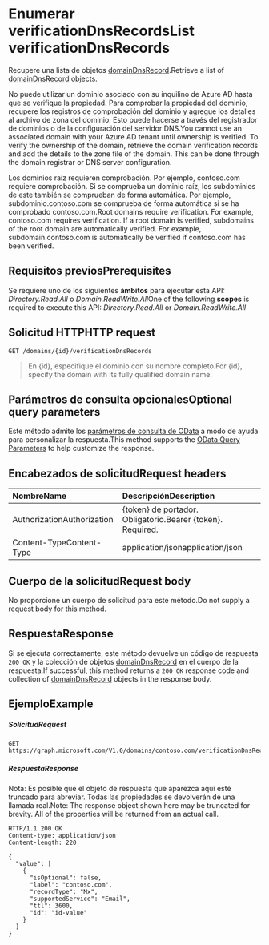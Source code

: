 # <a name="list-verificationdnsrecords"></a><span data-ttu-id="5e244-101">Enumerar verificationDnsRecords</span><span class="sxs-lookup"><span data-stu-id="5e244-101">List verificationDnsRecords</span></span>

<span data-ttu-id="5e244-102">Recupere una lista de objetos [domainDnsRecord](../resources/domaindnsrecord.md).</span><span class="sxs-lookup"><span data-stu-id="5e244-102">Retrieve a list of [domainDnsRecord](../resources/domaindnsrecord.md) objects.</span></span>

<span data-ttu-id="5e244-p101">No puede utilizar un dominio asociado con su inquilino de Azure AD hasta que se verifique la propiedad. Para comprobar la propiedad del dominio, recupere los registros de comprobación del dominio y agregue los detalles al archivo de zona del dominio. Esto puede hacerse a través del registrador de dominios o de la configuración del servidor DNS.</span><span class="sxs-lookup"><span data-stu-id="5e244-p101">You cannot use an associated domain with your Azure AD tenant until ownership is verified. To verify the ownership of the domain, retrieve the domain verification records and add the details to the zone file of the domain. This can be done through the domain registrar or DNS server configuration.</span></span>

<span data-ttu-id="5e244-p102">Los dominios raíz requieren comprobación. Por ejemplo, contoso.com requiere comprobación. Si se comprueba un dominio raíz, los subdominios de este también se comprueban de forma automática. Por ejemplo, subdominio.contoso.com se comprueba de forma automática si se ha comprobado contoso.com.</span><span class="sxs-lookup"><span data-stu-id="5e244-p102">Root domains require verification. For example, contoso.com requires verification. If a root domain is verified, subdomains of the root domain are automatically verified. For example, subdomain.contoso.com is automatically be verified if contoso.com has been verified.</span></span>

## <a name="prerequisites"></a><span data-ttu-id="5e244-110">Requisitos previos</span><span class="sxs-lookup"><span data-stu-id="5e244-110">Prerequisites</span></span>

<span data-ttu-id="5e244-111">Se requiere uno de los siguientes **ámbitos** para ejecutar esta API: *Directory.Read.All* o *Domain.ReadWrite.All*</span><span class="sxs-lookup"><span data-stu-id="5e244-111">One of the following **scopes** is required to execute this API: *Directory.Read.All* or *Domain.ReadWrite.All*</span></span>

## <a name="http-request"></a><span data-ttu-id="5e244-112">Solicitud HTTP</span><span class="sxs-lookup"><span data-stu-id="5e244-112">HTTP request</span></span>
<!-- { "blockType": "ignored" } -->
```http
GET /domains/{id}/verificationDnsRecords
```

> <span data-ttu-id="5e244-113">En {id}, especifique el dominio con su nombre completo.</span><span class="sxs-lookup"><span data-stu-id="5e244-113">For {id}, specify the domain with its fully qualified domain name.</span></span>

## <a name="optional-query-parameters"></a><span data-ttu-id="5e244-114">Parámetros de consulta opcionales</span><span class="sxs-lookup"><span data-stu-id="5e244-114">Optional query parameters</span></span>

<span data-ttu-id="5e244-115">Este método admite los [parámetros de consulta de OData](http://graph.microsoft.io/docs/overview/query_parameters) a modo de ayuda para personalizar la respuesta.</span><span class="sxs-lookup"><span data-stu-id="5e244-115">This method supports the [OData Query Parameters](http://graph.microsoft.io/docs/overview/query_parameters) to help customize the response.</span></span>

## <a name="request-headers"></a><span data-ttu-id="5e244-116">Encabezados de solicitud</span><span class="sxs-lookup"><span data-stu-id="5e244-116">Request headers</span></span>

| <span data-ttu-id="5e244-117">Nombre</span><span class="sxs-lookup"><span data-stu-id="5e244-117">Name</span></span>      |<span data-ttu-id="5e244-118">Descripción</span><span class="sxs-lookup"><span data-stu-id="5e244-118">Description</span></span>|
|:----------|:----------|
| <span data-ttu-id="5e244-119">Authorization</span><span class="sxs-lookup"><span data-stu-id="5e244-119">Authorization</span></span>  | <span data-ttu-id="5e244-p103">{token} de portador. Obligatorio.</span><span class="sxs-lookup"><span data-stu-id="5e244-p103">Bearer {token}. Required.</span></span> |
| <span data-ttu-id="5e244-122">Content-Type</span><span class="sxs-lookup"><span data-stu-id="5e244-122">Content-Type</span></span>  | <span data-ttu-id="5e244-123">application/json</span><span class="sxs-lookup"><span data-stu-id="5e244-123">application/json</span></span> |

## <a name="request-body"></a><span data-ttu-id="5e244-124">Cuerpo de la solicitud</span><span class="sxs-lookup"><span data-stu-id="5e244-124">Request body</span></span>

<span data-ttu-id="5e244-125">No proporcione un cuerpo de solicitud para este método.</span><span class="sxs-lookup"><span data-stu-id="5e244-125">Do not supply a request body for this method.</span></span>

## <a name="response"></a><span data-ttu-id="5e244-126">Respuesta</span><span class="sxs-lookup"><span data-stu-id="5e244-126">Response</span></span>

<span data-ttu-id="5e244-127">Si se ejecuta correctamente, este método devuelve un código de respuesta `200 OK` y la colección de objetos [domainDnsRecord](../resources/domaindnsrecord.md) en el cuerpo de la respuesta.</span><span class="sxs-lookup"><span data-stu-id="5e244-127">If successful, this method returns a `200 OK` response code and collection of [domainDnsRecord](../resources/domaindnsrecord.md) objects in the response body.</span></span>

## <a name="example"></a><span data-ttu-id="5e244-128">Ejemplo</span><span class="sxs-lookup"><span data-stu-id="5e244-128">Example</span></span>
##### <a name="request"></a><span data-ttu-id="5e244-129">Solicitud</span><span class="sxs-lookup"><span data-stu-id="5e244-129">Request</span></span>

<!-- {
  "blockType": "request",
  "name": "get_verificationdnsrecords"
}-->
```http
GET https://graph.microsoft.com/V1.0/domains/contoso.com/verificationDnsRecords
```

##### <a name="response"></a><span data-ttu-id="5e244-130">Respuesta</span><span class="sxs-lookup"><span data-stu-id="5e244-130">Response</span></span>

<span data-ttu-id="5e244-p104">Nota: Es posible que el objeto de respuesta que aparezca aquí esté truncado para abreviar. Todas las propiedades se devolverán de una llamada real.</span><span class="sxs-lookup"><span data-stu-id="5e244-p104">Note: The response object shown here may be truncated for brevity. All of the properties will be returned from an actual call.</span></span>
<!-- {
  "blockType": "response",
  "truncated": true,
  "@odata.type": "microsoft.graph.domainDnsRecord",
  "isCollection": true
} -->
```http
HTTP/1.1 200 OK
Content-type: application/json
Content-length: 220

{
  "value": [
    {
      "isOptional": false,
      "label": "contoso.com",
      "recordType": "Mx",
      "supportedService": "Email",
      "ttl": 3600,
      "id": "id-value"
    }
  ]
}
```

<!-- uuid: 8fcb5dbc-d5aa-4681-8e31-b001d5168d79
2015-10-25 14:57:30 UTC -->
<!-- {
  "type": "#page.annotation",
  "description": "List verificationDnsRecords",
  "keywords": "",
  "section": "documentation",
  "tocPath": ""
}-->
